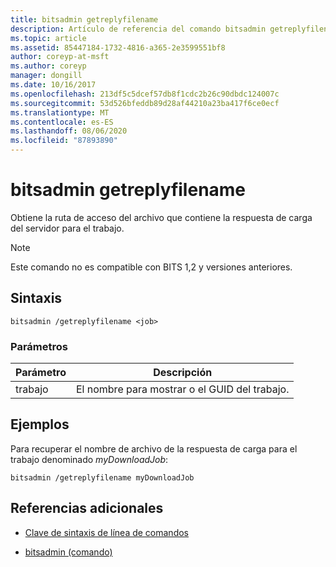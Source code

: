 ```yaml
---
title: bitsadmin getreplyfilename
description: Artículo de referencia del comando bitsadmin getreplyfilename, que obtiene la ruta de acceso del archivo que contiene la respuesta de carga del servidor para el trabajo.
ms.topic: article
ms.assetid: 85447184-1732-4816-a365-2e3599551bf8
author: coreyp-at-msft
ms.author: coreyp
manager: dongill
ms.date: 10/16/2017
ms.openlocfilehash: 213df5c5dcef57db8f1cdc2b26c90dbdc124007c
ms.sourcegitcommit: 53d526bfeddb89d28af44210a23ba417f6ce0ecf
ms.translationtype: MT
ms.contentlocale: es-ES
ms.lasthandoff: 08/06/2020
ms.locfileid: "87893890"
---
```

# <a name="bitsadmin-getreplyfilename"></a>bitsadmin getreplyfilename

Obtiene la ruta de acceso del archivo que contiene la respuesta de carga del servidor para el trabajo.

> [!NOTE]
> Este comando no es compatible con BITS 1,2 y versiones anteriores.

## <a name="syntax"></a>Sintaxis

```
bitsadmin /getreplyfilename <job>
```

### <a name="parameters"></a>Parámetros

| Parámetro | Descripción |
| -------------- | -------------- |
| trabajo | El nombre para mostrar o el GUID del trabajo. |

## <a name="examples"></a>Ejemplos

Para recuperar el nombre de archivo de la respuesta de carga para el trabajo denominado *myDownloadJob*:

```
bitsadmin /getreplyfilename myDownloadJob
```

## <a name="additional-references"></a>Referencias adicionales

- [Clave de sintaxis de línea de comandos](command-line-syntax-key.md)

- [bitsadmin (comando)](bitsadmin.md)
